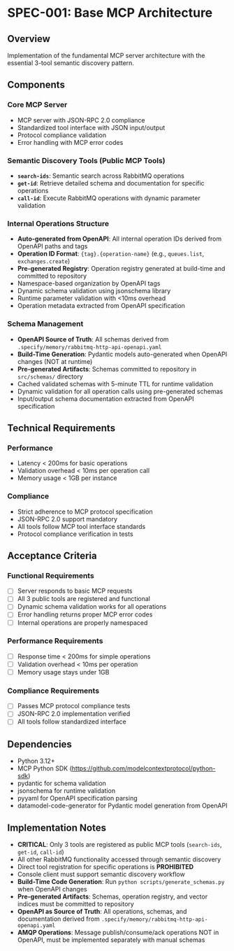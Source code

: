 # SPEC-001: Base MCP Architecture

## Overview
Implementation of the fundamental MCP server architecture with the essential 3-tool semantic discovery pattern.

## Components

### Core MCP Server
- MCP server with JSON-RPC 2.0 compliance
- Standardized tool interface with JSON input/output
- Protocol compliance validation
- Error handling with MCP error codes

### Semantic Discovery Tools (Public MCP Tools)
- **`search-ids`**: Semantic search across RabbitMQ operations
- **`get-id`**: Retrieve detailed schema and documentation for specific operations
- **`call-id`**: Execute RabbitMQ operations with dynamic parameter validation

### Internal Operations Structure
- **Auto-generated from OpenAPI**: All internal operation IDs derived from OpenAPI paths and tags
- **Operation ID Format**: `{tag}.{operation-name}` (e.g., `queues.list`, `exchanges.create`)
- **Pre-generated Registry**: Operation registry generated at build-time and committed to repository
- Namespace-based organization by OpenAPI tags
- Dynamic schema validation using jsonschema library
- Runtime parameter validation with <10ms overhead
- Operation metadata extracted from OpenAPI specification

### Schema Management
- **OpenAPI Source of Truth**: All schemas derived from `.specify/memory/rabbitmq-http-api-openapi.yaml`
- **Build-Time Generation**: Pydantic models auto-generated when OpenAPI changes (NOT at runtime)
- **Pre-generated Artifacts**: Schemas committed to repository in `src/schemas/` directory
- Cached validated schemas with 5-minute TTL for runtime validation
- Dynamic validation for all operation calls using pre-generated schemas
- Input/output schema documentation extracted from OpenAPI specification

## Technical Requirements

### Performance
- Latency < 200ms for basic operations
- Validation overhead < 10ms per operation call
- Memory usage < 1GB per instance

### Compliance
- Strict adherence to MCP protocol specification
- JSON-RPC 2.0 support mandatory
- All tools follow MCP tool interface standards
- Protocol compliance verification in tests

## Acceptance Criteria

### Functional Requirements
- [ ] Server responds to basic MCP requests
- [ ] All 3 public tools are registered and functional
- [ ] Dynamic schema validation works for all operations
- [ ] Error handling returns proper MCP error codes
- [ ] Internal operations are properly namespaced

### Performance Requirements
- [ ] Response time < 200ms for simple operations
- [ ] Validation overhead < 10ms per operation
- [ ] Memory usage stays under 1GB

### Compliance Requirements
- [ ] Passes MCP protocol compliance tests
- [ ] JSON-RPC 2.0 implementation verified
- [ ] All tools follow standardized interface

## Dependencies
- Python 3.12+
- MCP Python SDK (https://github.com/modelcontextprotocol/python-sdk)
- pydantic for schema validation
- jsonschema for runtime validation
- pyyaml for OpenAPI specification parsing
- datamodel-code-generator for Pydantic model generation from OpenAPI

## Implementation Notes
- **CRITICAL**: Only 3 tools are registered as public MCP tools (`search-ids`, `get-id`, `call-id`)
- All other RabbitMQ functionality accessed through semantic discovery
- Direct tool registration for specific operations is **PROHIBITED**
- Console client must support semantic discovery workflow
- **Build-Time Code Generation**: Run `python scripts/generate_schemas.py` when OpenAPI changes
- **Pre-generated Artifacts**: Schemas, operation registry, and vector indices must be committed to repository
- **OpenAPI as Source of Truth**: All operations, schemas, and documentation derived from `.specify/memory/rabbitmq-http-api-openapi.yaml`
- **AMQP Operations**: Message publish/consume/ack operations NOT in OpenAPI, must be implemented separately with manual schemas
